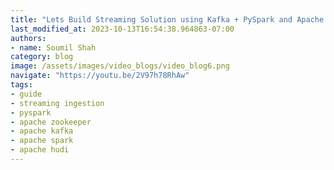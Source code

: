 ```yaml
---
title: "Lets Build Streaming Solution using Kafka + PySpark and Apache HUDI Hands on Lab with code"
last_modified_at: 2023-10-13T16:54:38.964863-07:00
authors:
- name: Soumil Shah
category: blog
image: /assets/images/video_blogs/video_blog6.png
navigate: "https://youtu.be/2V97h78RhAw"
tags:
- guide
- streaming ingestion
- pyspark
- apache zookeeper
- apache kafka
- apache spark
- apache hudi
---
```

